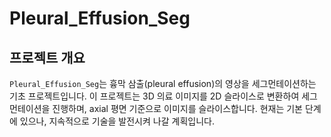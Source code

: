 # Pleural_Effusion_Seg

## 프로젝트 개요
`Pleural_Effusion_Seg`는 흉막 삼출(pleural effusion)의 영상을 세그먼테이션하는 기초 프로젝트입니다. 이 프로젝트는 3D 의료 이미지를 2D 슬라이스로 변환하여 세그먼테이션을 진행하며, axial 평면 기준으로 이미지를 슬라이스합니다. 현재는 기본 단계에 있으나, 지속적으로 기술을 발전시켜 나갈 계획입니다.

